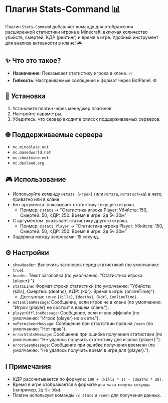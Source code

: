 # Плагин Stats-Command 📊

Плагин `Stats-Command` добавляет команду для отображения расширенной статистики игрока в Minecraft, включая количество убийств, смертей, КДР (рейтинг) и время в игре. Удобный инструмент для анализа активности в клане! 🎮

## ✨ Что это такое?
- **Назначение**: Показывает статистику игрока в клане. 📈
- **Гибкость**: Настраиваемые сообщения и формат через BotPanel. ⚙️

## 🚀 Установка
1. Установите плагин через менеджер плагинов.
2. Настройте параметры.
3. Убедитесь, что сервер входит в список поддерживаемых серверов.

## 🌐 Поддерживаемые сервера
- `mc.mineblaze.net`
- `mc.masedworld.net`
- `mc.cheatmine.net`
- `mc.dexland.org`

## 🎮 Использование
- Используйте команду `@stats [игрок]` (или `@стата`, `@статистика`) в чате, приватно или в клане.
- Без аргумента: показывает статистику текущего игрока.
  - Пример: `@stats` → "Статистика игрока Player: Убийств: 150, Смертей: 50, КДР: 250. Время в игре: 2д 5ч 30м"
- С аргументом: указывает статистику другого игрока.
  - Пример: `@stats Player` → "Статистика игрока Player: Убийств: 150, Смертей: 50, КДР: 250. Время в игре: 2д 5ч 30м"
- Задержка между запросами: 15 секунд.

## ⚙️ Настройки
- `showHeader`: Включить заголовок перед статистикой (по умолчанию: `true`).
- `header`: Текст заголовка (по умолчанию: "Статистика игрока {player}:").
- `statsLine`: Формат строки статистики (по умолчанию: "Убийств: {kills}, Смертей: {deaths}, КДР: {kdr}. Время в игре: {onlineTime}").
  - Доступные теги: `{kills}`, `{deaths}`, `{kdr}`, `{onlineTime}`.
- `notInClanMessage`: Сообщение, если игрок не в клане (по умолчанию: "Игрок {player} не состоит в вашем клане.").
- `playerOfflineMessage`: Сообщение, если игрок оффлайн (по умолчанию: "Игрок {player} не в сети.").
- `noPermsSeenMessage`: Сообщение при отсутствии прав на `/seen` (по умолчанию: "Нет прав").
- `errorStatsMessage`: Сообщение при ошибке получения статистики (по умолчанию: "Не удалось получить статистику для игрока {player}.").
- `errorSeenMessage`: Сообщение при ошибке получения времени (по умолчанию: "Не удалось получить время в игре для {player}.").

## ℹ️ Примечания
- КДР рассчитывается по формуле: `100 + (kills * 1) - (deaths * 20)`.
- Время в игре отображается в формате `дни часы минуты секунды` (например, `2д 5ч 30м`).
- Плагин использует команды `/c stats` и `/seen` для получения данных.

